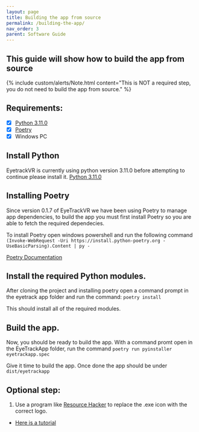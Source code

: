```yaml
---
layout: page
title: Building the app from source
permalink: /building-the-app/
nav_order: 3
parent: Software Guide
---
```


## This guide will show how to build the app from source

{% include custom/alerts/Note.html content="This is NOT a required step, you do not need to build the app from source." %}

## Requirements:

- [x] [Python 3.11.0](https://www.python.org/downloads/release/python-3110/)
- [x] [Poetry](https://python-poetry.org/)
- [x] Windows PC

## Install Python
EyetrackVR is currently using python version 3.11.0 before attempting to continue please install it. [Python 3.11.0](https://www.python.org/downloads/release/python-3110/)

## Installing Poetry

Since version 0.1.7 of EyeTrackVR we have been using Poetry to manage app dependencies, to build the app you must first install Poetry so you are able to fetch the required dependecies.

To install Poetry open windows powershell and run the following command `(Invoke-WebRequest -Uri https://install.python-poetry.org -UseBasicParsing).Content | py -`

[Poetry Documentation](https://python-poetry.org/docs/)


## Install the required Python modules.

After cloning the project and installing poetry open a command prompt in the eyetrack app folder and run the command: `poetry install`

This should install all of the required modules.

## Build the app.

Now, you should be ready to build the app.
With a command promt open in the EyeTrackApp folder, run the command `poetry run pyinstaller eyetrackapp.spec`

Give it time to build the app. Once done the app should be under `dist/eyetrackapp`

## Optional step:

1. Use a program like [Resource Hacker](http://www.angusj.com/resourcehacker/) to replace the .exe icon with the correct logo.
- [Here is a tutorial](https://www.howtogeek.com/75983/stupid-geek-tricks-how-to-modify-the-icon-of-an-.exe-file/)
